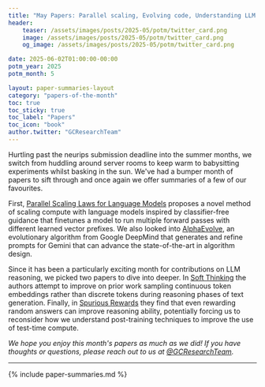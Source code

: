 ```yaml
---
title: "May Papers: Parallel scaling, Evolving code, Understanding LLM reasoning"
header:
    teaser: /assets/images/posts/2025-05/potm/twitter_card.png
    image: /assets/images/posts/2025-05/potm/twitter_card.png
    og_image: /assets/images/posts/2025-05/potm/twitter_card.png

date: 2025-06-02T01:00:00-00:00
potm_year: 2025
potm_month: 5

layout: paper-summaries-layout
category: "papers-of-the-month"
toc: true
toc_sticky: true
toc_label: "Papers"
toc_icon: "book"
author.twitter: "GCResearchTeam"
---
```


Hurtling past the neurips submission deadline into the summer months, we switch from huddling around server rooms to keep warm to babysitting experiments whilst basking in the sun. We've had a bumper month of papers to sift through and once again we offer summaries of a few of our favourites.

First, [Parallel Scaling Laws for Language Models](#parallel-scaling-laws-for-language-models) proposes a novel method of scaling compute with language models inspired by classifier-free guidance that finetunes a model to run multiple forward passes with different learned vector prefixes. We also looked into [AlphaEvolve](#alphaevolve-a-coding-agent-for-scientific-and-algorithmic-discovery), an evolutionary algorithm from Google DeepMind that generates and refine prompts for Gemini that can advance the state-of-the-art in algorithm design. 

Since it has been a particularly exciting month for contributions on LLM reasoning, we picked two papers to dive into deeper. In [Soft Thinking](#soft-thinking-unlocking-the-reasoning-potential-of-llms-in-continuous-concept-space) the authors attempt to improve on prior work sampling continuous token embeddings rather than discrete tokens during reasoning phases of text generation. Finally, in [Spurious Rewards](#spurious-rewards-rethinking-training-signals-in-rlvr) they find that even rewarding random answers can improve reasoning ability, potentially forcing us to reconsider how we understand post-training techniques to improve the use of test-time compute. 

*We hope you enjoy this month's papers as much as we did! If you have thoughts or questions, please reach out to us at [@GCResearchTeam](https://x.com/GCResearchTeam).*

---

{% include paper-summaries.md %}

